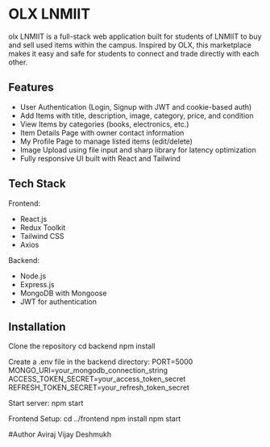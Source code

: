 # OLX LNMIIT

olx LNMIIT is a full-stack web application built for students of LNMIIT to buy and sell used items within the campus. Inspired by OLX, this marketplace makes it easy and safe for students to connect and trade directly with each other.

## Features

- User Authentication (Login, Signup with JWT and cookie-based auth)
- Add Items with title, description, image, category, price, and condition
- View Items by categories (books, electronics, etc.)
- Item Details Page with owner contact information
- My Profile Page to manage listed items (edit/delete)
- Image Upload using file input and sharp library for latency optimization
- Fully responsive UI built with React and Tailwind

## Tech Stack

Frontend:
- React.js
- Redux Toolkit
- Tailwind CSS
- Axios

Backend:
- Node.js
- Express.js
- MongoDB with Mongoose
- JWT for authentication

## Installation

Clone the repository
cd backend
npm install

Create a .env file in the backend directory:
PORT=5000
MONGO_URI=your_mongodb_connection_string
ACCESS_TOKEN_SECRET=your_access_token_secret
REFRESH_TOKEN_SECRET=your_refresh_token_secret

Start server:
npm start

Frontend Setup:
cd ../frontend
npm install
npm start

#Author
Aviraj Vijay Deshmukh
